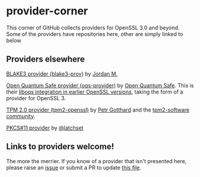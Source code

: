 # provider-corner

This corner of GitHub collects providers for OpenSSL 3.0 and beyond.
Some of the providers have repositories here, other are simply linked to below

## Providers elsewhere

[BLAKE3 provider (blake3-prov)](https://github.com/J-Montgomery/blake3-prov) by 
[Jordan M.](https://github.com/J-Montgomery)

[Open Quantum Safe provider (oqs-provider)](https://github.com/open-quantum-safe/oqs-provider) by [Open Quantum Safe](https://github.com/open-quantum-safe).
This is their [liboqs integration in earlier OpenSSL versions](https://github.com/open-quantum-safe/openssl), taking the form of a provider for OpenSSL 3.

[TPM 2.0 provider (tpm2-openssl)](https://github.com/tpm2-software/tpm2-openssl) by [Petr Gotthard](https://github.com/gotthardp) and the [tpm2-software community](https://tpm2-software.github.io/).

[PKCS#11 provider](https://github.com/latchset/pkcs11-provider) by [\@latchset](https://latchset.github.io/)

## Links to providers welcome!

The more the merrier.  If you know of a provider that isn't presented
here, please raise an [issue] or submit a PR to update [this file].

[issue]: https://github.com/provider-corner/.github/issues/new
[this file]: https://github.com/provider-corner/.github/blob/main/profile/README.md
